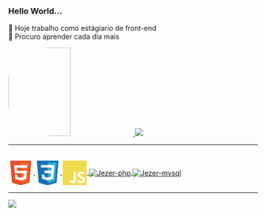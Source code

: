 ### Hello World...
🔭 Hoje trabalho como estágiario de front-end <br/>
🌱 Procuro aprender cada dia mais

<div>
  <a href="https://github.com/JezerRch">
  <img style="border-radius: 35%;" width="50%" height="179em" src="https://github-readme-stats.vercel.app/api?username=JezerRch&show_icons=true&theme=dracula&include_all_commits=true&count_private=true"/>
  <img height="180em" src="https://github-readme-stats.vercel.app/api/top-langs/?username=JezerRch&layout=compact&langs_count=7&theme=dracula"/>
</div>
<hr/>
<div style="display: inline_block"><br>
  <img align="center" alt="Jezer-HTML" height="10%" width="10%" src="https://raw.githubusercontent.com/devicons/devicon/master/icons/html5/html5-original.svg"/>
  <img align="center" alt="Jezer-CSS" height="10%" width="10%" src="https://raw.githubusercontent.com/devicons/devicon/master/icons/css3/css3-original.svg">
  <img align="center" alt="Jezer-Js" height="10%" width="10%" src="https://raw.githubusercontent.com/devicons/devicon/master/icons/javascript/javascript-plain.svg">
  <img align="center" alt="Jezer-php" height="15%" width="15%" src="https://cdn.jsdelivr.net/gh/devicons/devicon/icons/php/php-original.svg">
  <img align="center" alt="Jezer-mysql" height="15%" width="15%" src="https://cdn.jsdelivr.net/gh/devicons/devicon/icons/mysql/mysql-original-wordmark.svg">
</div>
<hr/>
<div>
    <a href="https://www.linkedin.com/in/jezerrocha/" target="_blank"><img src="https://img.shields.io/badge/-LinkedIn-%230077B5?style=for-the-badge&logo=linkedin&logoColor=white" target="_blank"></a> 
</div>

<!--
**JezerRch/JezerRch** is a ✨ _special_ ✨ repository because its `README.md` (this file) appears on your GitHub profile.

Here are some ideas to get you started:

- 🔭 I’m currently working on ...
- 🌱 I’m currently learning ...
- 👯 I’m looking to collaborate on ...
- 🤔 I’m looking for help with ...
- 💬 Ask me about ...
- 📫 How to reach me: ...
- 😄 Pronouns: ...
- ⚡ Fun fact: ...
-->
